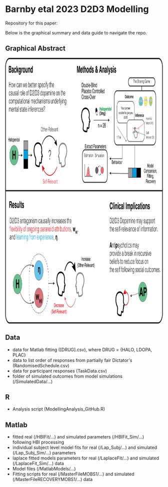 # Barnby etal 2023 D2D3 Modelling

Repository for this paper: 

Below is the graphical summary and data guide to navigate the repo.

## Graphical Abstract


<img src="GraphicalAbstractD2D3Modelling.png"  width="725" height="850">

## Data

- data for Matlab fitting ([DRUG].csv), where DRUG = {HALO, LDOPA, PLAC}
- data to list order of responses from partially fair Dictator's (RandomisedSchedule.csv)
- data for participant responses (TaskData.csv)
- folder of simulated outcomes from model simulations (/SimulatedData/...)

## R

- Analysis script (ModellingAnalysis_GitHub.R)

## Matlab

- fitted real (/HBIFit/...) and simulated parameters (/HBIFit_Sim/...) following HBI processing
- individual subject level model fits for real (/Lap_Subj/...) and simulated (/Lap_Subj_Sim/...) parameters
- laplace fitted models parameters for real (/LaplaceFit/...) and simulated (/LaplaceFit_Sim/...) data
- Model files (/MatlabModels/...)
- Fitting scripts for real (/MasterFileMOBS1/...) and simulated (/MasterFileRECOVERYMOBS1/...) data
